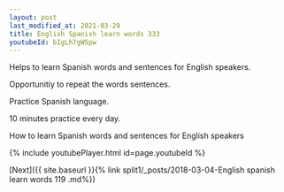 ```yaml
---
layout: post
last_modified_at: 2021-03-29
title: English Spanish learn words 333 
youtubeId: bIgLh7gW5pw
---
```

 
 
Helps to learn Spanish words and sentences for English speakers.

Opportunitiy to repeat the words sentences. 

Practice Spanish language. 
 
10 minutes practice every day. 
 
How to learn Spanish words and sentences for English speakers 
 
{% include youtubePlayer.html id=page.youtubeId %}
 
 
[Next]({{ site.baseurl }}{% link  split1/_posts/2018-03-04-English spanish learn words 119 .md%})
 
